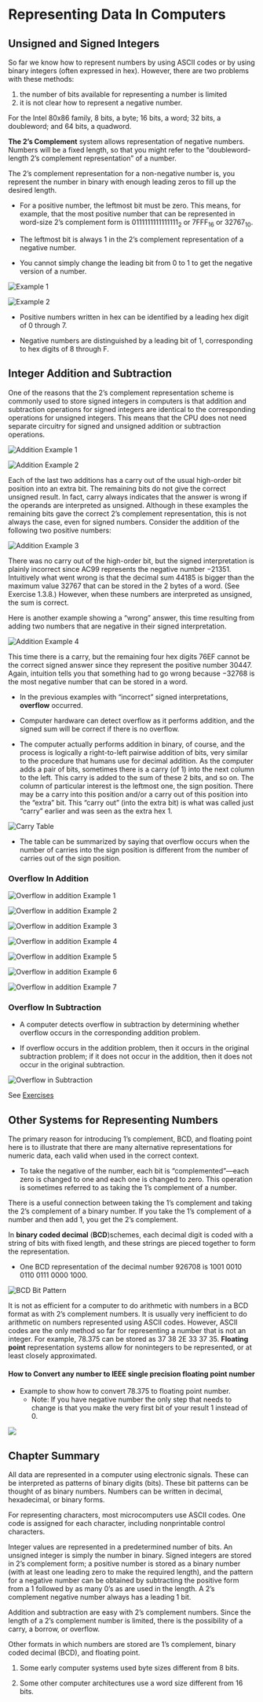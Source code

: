 # Representing Data In Computers

## Unsigned and Signed Integers

So far we know how to represent numbers by using ASCII codes or by using binary integers (often expressed in hex). However, there are two problems with these methods: 
 
 1. the number of bits available for representing a number is limited
 2. it is not clear how to represent a negative number.


For the Intel 80x86 family, 8 bits, a byte; 16 bits, a word; 32 bits, a doubleword; and 64 bits, a quadword.

**The 2’s Complement** system allows representation of negative numbers. Numbers will be a fixed length, so that you might refer to the “doubleword-length 2’s complement representation” of a number. 
 
The 2’s complement representation for a non-negative number is, you represent the number in binary with enough leading zeros to fill up the desired length.
    
* For a positive number, the leftmost bit must be zero. This means, for example, that the most positive number that can be represented in word-size 2’s complement form is 0111111111111111<sub>2</sub> or 7FFF<sub>16</sub> or 32767<sub>10</sub>.  
* The leftmost bit is always 1 in the 2’s complement representation of a negative number.

* You cannot simply change the leading bit from 0 to 1 to get the negative version of a number.

![Example 1](img/example1.png)

![Example 2](img/Example2.png)

* Positive numbers written in hex can be identified by a leading hex digit of 0 through 7.

* Negative numbers are distinguished by a leading bit of 1, corresponding to hex digits of 8 through F.

## Integer Addition and Subtraction

One of the reasons that the 2’s complement representation scheme is commonly used to store signed integers in computers is that addition and subtraction operations for signed integers are identical to the corresponding operations for unsigned integers. This means that the CPU does not need separate circuitry for signed and unsigned addition or subtraction operations.

![Addition Example 1](img/addition1.jpg)

![Addition Example 2](img/addition2.jpg)

Each of the last two additions has a carry out of the usual high-order bit position into an extra bit. The remaining bits do not give the correct unsigned result. In fact, carry always indicates that the answer is wrong if the operands are interpreted as unsigned. Although in these examples the remaining bits gave the correct 2’s complement representation, this is not always the case, even for signed numbers. Consider the addition of the following two positive numbers:

![Addition Example 3](img/addition3.jpg)

There was no carry out of the high-order bit, but the signed interpretation is plainly incorrect since AC99 represents the negative number −21351. Intuitively what went wrong is that the decimal sum 44185 is bigger than the maximum value 32767 that can be stored in the 2 bytes of a word. (See Exercise 1.3.8.) However, when these numbers are interpreted as unsigned, the sum is correct.

Here is another example showing a “wrong” answer, this time resulting from adding two numbers that are negative in their signed interpretation.

![Addition Example 4](img/addition4.jpg)

This time there is a carry, but the remaining four hex digits 76EF cannot be the correct signed answer since they represent the positive number 30447. Again, intuition tells you that something had to go wrong because −32768 is the most negative number that can be stored in a word.

* In the previous examples with “incorrect” signed interpretations, **overflow** occurred.

* Computer hardware can detect overflow as it performs addition, and the signed sum will be correct if there is no overflow.

* The computer actually performs addition in binary, of course, and the process is logically a right-to-left pairwise addition of bits, very similar to the procedure that humans use for decimal addition. As the computer adds a pair of bits, sometimes there is a carry (of 1) into the next column to the left. This carry is added to the sum of these 2 bits, and so on. The column of particular interest is the leftmost one, the sign position. There may be a carry into this position and/or a carry out of this position into the “extra” bit. This “carry out” (into the extra bit) is what was called just “carry” earlier and was seen as the extra hex 1.

![Carry Table](img/carryTable.jpg)

*  The table can be summarized by saying that overflow occurs when the number of carries into the sign position is different from the number of carries out of the sign position.

### Overflow In Addition

![Overflow in addition Example 1](img/overflowInAddition1.png)

![Overflow in addition Example 2](img/overflowInAddition2.png)

![Overflow in addition Example 3](img/overflowInAddition3.png)

![Overflow in addition Example 4](img/overflowInAddition4.png)

![Overflow in addition Example 5](img/overflowInAddition5.png)

![Overflow in addition Example 6](img/overflowInAddition6.png)

![Overflow in addition Example 7](img/overflowInAddition7.png)

### Overflow In Subtraction

* A computer detects overflow in subtraction by determining whether overflow occurs in the corresponding addition problem.

* If overflow occurs in the addition problem, then it occurs in the original subtraction problem; if it does not occur in the addition, then it does not occur in the original subtraction.

![Overflow in Subtraction](img/overflowInSubtraction.png)

See [Exercises](Exercises/README.md)

## Other Systems for Representing Numbers

The primary reason for introducing 1’s complement, BCD, and floating point here is to illustrate that there are many alternative representations for numeric data, each valid when used in the correct context.

* To take the negative of the number, each bit is “complemented”—each zero is changed to one and each one is changed to zero. This operation is sometimes referred to as taking the 1’s complement of a number. 

There is a useful connection between taking the 1’s complement and taking the 2’s complement of a binary number. If you take the 1’s complement of a number and then add 1, you get the 2’s complement.

In **binary coded decimal** (**BCD**)schemes, each decimal digit is coded with a string of bits with fixed length, and these strings are pieced together to form the representation.

* One BCD representation of the decimal number 926708 is 1001 0010 0110 0111 0000 1000.

![BCD Bit Pattern](img/BCD.png)

It is not as efficient for a computer to do arithmetic with numbers in a BCD format as with 2’s complement numbers. It is usually very inefficient to do arithmetic on numbers represented using ASCII codes. However, ASCII codes are the only method so far for representing a number that is not an integer. For example, 78.375 can be stored as 37 38 2E 33 37 35. **Floating point** representation systems allow for nonintegers to be represented, or at least closely approximated.

#### How to Convert any number to IEEE single precision floating point number
* Example to show how to convert 78.375 to floating point number.
    * Note: If you have negative number the only step that needs to change is that you make the very first bit of your result 1 instead of 0.
    
![](img/IEEE-single-precision-floating-point-numbers.png)

## Chapter Summary

All data are represented in a computer using electronic signals. These can be interpreted as patterns of binary digits (bits). These bit patterns can be thought of as binary numbers. Numbers can be written in decimal, hexadecimal, or binary forms.

For representing characters, most microcomputers use ASCII codes. One code is assigned for each character, including nonprintable control characters.

Integer values are represented in a predetermined number of bits. An unsigned integer is simply the number in binary. Signed integers are stored in 2’s complement form; a positive number is stored as a binary number (with at least one leading zero to make the required length), and the pattern for a negative number can be obtained by subtracting the positive form from a 1 followed by as many 0’s as are used in the length. A 2’s complement negative number always has a leading 1 bit. 

Addition and subtraction are easy with 2’s complement numbers. Since the length of a 2’s complement number is limited, there is the possibility of a carry, a borrow, or overflow.

Other formats in which numbers are stored are 1’s complement, binary coded decimal (BCD), and floating point.

1. Some early computer systems used byte sizes different from 8 bits.

2. Some other computer architectures use a word size different from 16 bits.
